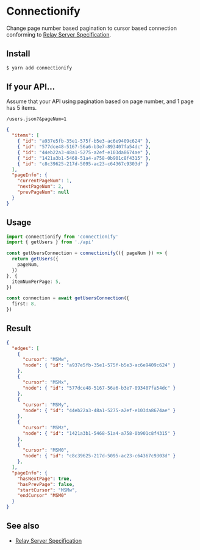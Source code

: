 # Connectionify

Change page number based pagination to cursor based connection conforming to [Relay Server Specification](https://relay.dev/docs/en/graphql-server-specification#connections).

## Install

```bash
$ yarn add connectionify
```

## If your API...

Assume that your API using pagination based on page number, and 1 page has 5 items.

```
/users.json?&pageNum=1
```

```json
{
  "items": [
    { "id": "a937e5fb-35e1-575f-b5e3-ac6e9409c624" },
    { "id": "577dce48-5167-56a6-b3e7-893407fa54dc" },
    { "id": "44eb22a3-48a1-5275-a2ef-e103da8674ae" },
    { "id": "1421a3b1-5468-51a4-a758-0b901c8f4315" },
    { "id": "c8c39625-217d-5095-ac23-c64367c9303d" }
  ],
  "pageInfo": {
    "currentPageNum": 1,
    "nextPageNum": 2,
    "prevPageNum": null
  }
}
```

## Usage

```typescript
import connectionify from 'connectionify'
import { getUsers } from './api'

const getUsersConnection = connectionify(({ pageNum }) => {
  return getUsers({
    pageNum,
  })
}, {
  itemNumPerPage: 5,
})

const connection = await getUsersConnection({
  first: 8,
})
```

## Result

```json
{
  "edges": [
    {
      "cursor": "MSMw",
      "node": { "id": "a937e5fb-35e1-575f-b5e3-ac6e9409c624" }
    },
    {
      "cursor": "MSMx",
      "node": { "id": "577dce48-5167-56a6-b3e7-893407fa54dc" }
    },
    {
      "cursor": "MSMy",
      "node": { "id": "44eb22a3-48a1-5275-a2ef-e103da8674ae" }
    },
    {
      "cursor": "MSMz",
      "node": { "id": "1421a3b1-5468-51a4-a758-0b901c8f4315" }
    },
    {
      "cursor": "MSM0",
      "node": { "id": "c8c39625-217d-5095-ac23-c64367c9303d" }
    },
  ],
  "pageInfo": {
    "hasNextPage": true,
    "hasPrevPage": false,
    "startCursor": "MSMw",
    "endCursor" "MSM0"
  }
}
```

## See also
- [Relay Server Specification](https://relay.dev/docs/en/graphql-server-specification#connections)
